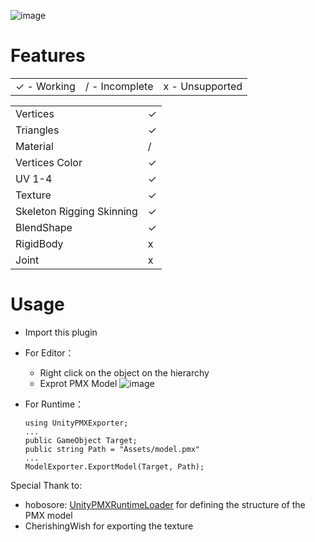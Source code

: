 ![image](https://github.com/croakfang/UnityPMXExporter/assets/32562737/a9038ea3-cd05-42d7-912d-f311ea0e9a2a)

# Features

|||| 
| ------------ | ------------ | ------------ |
| ✓ - Working | / - Incomplete  | x - Unsupported  |

|||
| ------------ | ------------ |
| Vertices | ✓ |
| Triangles | ✓ |
| Material | / |
| Vertices Color | ✓ |
| UV 1-4 | ✓ |
| Texture | ✓ |
| Skeleton Rigging Skinning | ✓ |
| BlendShape | ✓ |
| RigidBody | x |
| Joint | x |

# Usage
- Import this plugin
- For Editor：
  - Right click on the object on the hierarchy
  - Exprot PMX Model ![image](https://github.com/croakfang/UnityPMXExporter/assets/32562737/cff4363b-3d32-4fb8-837c-81d6c1ab4ad2)

- For Runtime：
  ```
  using UnityPMXExporter;
  ...
  public GameObject Target;
  public string Path = "Assets/model.pmx"
  ...
  ModelExporter.ExportModel(Target, Path);
  ```

Special Thank to:
- hobosore: [UnityPMXRuntimeLoader](https://github.com/hobosore/UnityPMXRuntimeLoader) for defining the structure of the PMX model
- CherishingWish for exporting the texture
